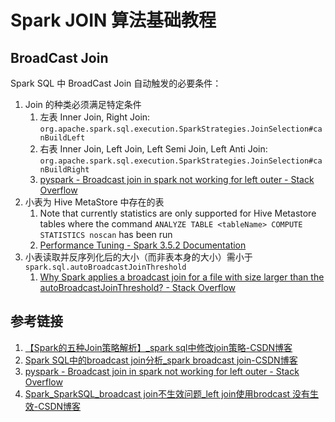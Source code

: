 # Spark JOIN 算法基础教程


## BroadCast Join


Spark SQL 中 BroadCast Join 自动触发的必要条件：
1. Join 的种类必须满足特定条件
	1. 左表 Inner Join, Right Join: `org.apache.spark.sql.execution.SparkStrategies.JoinSelection#canBuildLeft`
	2. 右表 Inner Join, Left Join, Left Semi Join, Left Anti Join:  `org.apache.spark.sql.execution.SparkStrategies.JoinSelection#canBuildRight`
	3. [pyspark - Broadcast join in spark not working for left outer - Stack Overflow](https://stackoverflow.com/questions/62735494/broadcast-join-in-spark-not-working-for-left-outer)
2. 小表为 Hive MetaStore 中存在的表
	1. Note that currently statistics are only supported for Hive Metastore tables where the command `ANALYZE TABLE <tableName> COMPUTE STATISTICS noscan` has been run
	2. [Performance Tuning - Spark 3.5.2 Documentation](https://spark.apache.org/docs/latest/sql-performance-tuning.html)
3. 小表读取并反序列化后的大小（而非表本身的大小）需小于 `spark.sql.autoBroadcastJoinThreshold`
	1. [Why Spark applies a broadcast join for a file with size larger than the autoBroadcastJoinThreshold? - Stack Overflow](https://stackoverflow.com/questions/67225487/why-spark-applies-a-broadcast-join-for-a-file-with-size-larger-than-the-autobroa)

## 参考链接

1. [【Spark的五种Join策略解析】\_spark sql中修改join策略-CSDN博客](https://blog.csdn.net/u012432611/article/details/132824637)
2. [Spark SQL中的broadcast join分析\_spark broadcast join-CSDN博客](https://blog.csdn.net/dabokele/article/details/65963401)
3. [pyspark - Broadcast join in spark not working for left outer - Stack Overflow](https://stackoverflow.com/questions/62735494/broadcast-join-in-spark-not-working-for-left-outer)
4. [Spark\_SparkSQL\_broadcast join不生效问题\_left join使用brodcast 没有生效-CSDN博客](https://blog.csdn.net/u010003835/article/details/132709518)